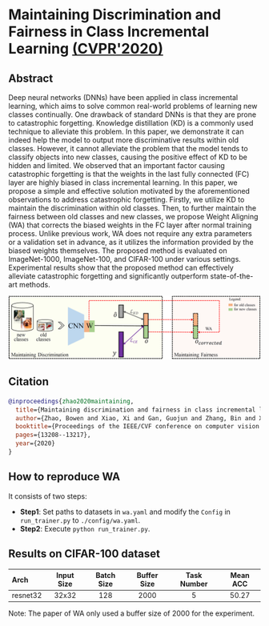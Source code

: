# Maintaining Discrimination and Fairness in Class Incremental Learning [(CVPR'2020)](https://arxiv.org/abs/1911.07053)

## Abstract

Deep neural networks (DNNs) have been applied in class incremental learning, which aims to solve common real-world problems of learning new classes continually. One drawback of standard DNNs is that they are prone to catastrophic forgetting. Knowledge distillation (KD) is a commonly used technique to alleviate this problem. In this paper, we demonstrate it can indeed help the model to output more discriminative results within old classes. However, it cannot alleviate the problem that the model tends to classify objects into new classes, causing the positive effect of KD to be hidden and limited. We observed that an important factor causing catastrophic forgetting is that the weights in the last fully connected (FC) layer are highly biased in class incremental learning. In this paper, we propose a simple and effective solution motivated by the aforementioned observations to address catastrophic forgetting. Firstly, we utilize KD to maintain the discrimination within old classes. Then, to further maintain the fairness between old classes and new classes, we propose Weight Aligning (WA) that corrects the biased weights in the FC layer after normal training process. Unlike previous work, WA does not require any extra parameters or a validation set in advance, as it utilizes the information provided by the biased weights themselves. The proposed method is evaluated on ImageNet-1000, ImageNet-100, and CIFAR-100 under various settings. Experimental results show that the proposed method can effectively alleviate catastrophic forgetting and significantly outperform state-of-the-art methods.

![WA](../../resources/imgs/wa.png)


## Citation

```bibtex
@inproceedings{zhao2020maintaining,
  title={Maintaining discrimination and fairness in class incremental learning},
  author={Zhao, Bowen and Xiao, Xi and Gan, Guojun and Zhang, Bin and Xia, Shu-Tao},
  booktitle={Proceedings of the IEEE/CVF conference on computer vision and pattern recognition (CVPR)},
  pages={13208--13217},
  year={2020}
}
```

## How to reproduce WA

It consists of two steps:

- **Step1**: Set paths to datasets in `wa.yaml` and modify the `Config` in `run_trainer.py` to `./config/wa.yaml`.
- **Step2**: Execute `python run_trainer.py`.


## Results on CIFAR-100 dataset

| Arch     | Input Size | Batch Size | Buffer Size | Task Number | Mean ACC |
| :------- | :--------: | :--------: | :---------: | :---------: | :------: |
| resnet32 |   32x32    |    128     |    2000     |      5      |  50.27   |

Note: The paper of WA only used a buffer size of 2000 for the experiment.
